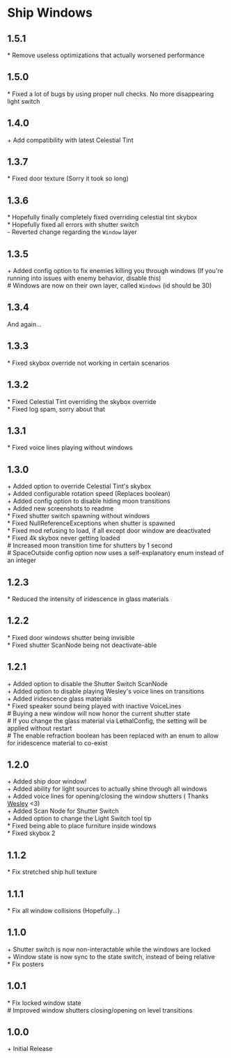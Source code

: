 # Ship Windows

## 1.5.1

\* Remove useless optimizations that actually worsened performance<br>

## 1.5.0

\* Fixed a lot of bugs by using proper null checks. No more disappearing light switch<br>

## 1.4.0

\+ Add compatibility with latest Celestial Tint<br>

## 1.3.7

\* Fixed door texture (Sorry it took so long)<br>

## 1.3.6

\* Hopefully finally completely fixed overriding celestial tint skybox<br>
\* Hopefully fixed all errors with shutter switch<br>
\- Reverted change regarding the `Window` layer<br>

## 1.3.5

\+ Added config option to fix enemies killing you through windows (If you're running into issues with enemy behavior,
disable this)<br>
\# Windows are now on their own layer, called `Windows` (id should be 30)<br>

## 1.3.4

And again...<br>

## 1.3.3

\* Fixed skybox override not working in certain scenarios<br>

## 1.3.2

\* Fixed Celestial Tint overriding the skybox override<br>
\* Fixed log spam, sorry about that<br>

## 1.3.1

\* Fixed voice lines playing without windows<br>

## 1.3.0

\+ Added option to override Celestial Tint's skybox<br>
\+ Added configurable rotation speed (Replaces boolean)<br>
\+ Added config option to disable hiding moon transitions<br>
\+ Added new screenshots to readme<br>
\* Fixed shutter switch spawning without windows<br>
\* Fixed NullReferenceExceptions when shutter is spawned<br>
\* Fixed mod refusing to load, if all except door window are deactivated<br>
\* Fixed 4k skybox never getting loaded<br>
\# Increased moon transition time for shutters by 1 second<br>
\# SpaceOutside config option now uses a self-explanatory enum instead of an integer<br>

## 1.2.3

\* Reduced the intensity of iridescence in glass materials

## 1.2.2

\* Fixed door windows shutter being invisible<br>
\* Fixed shutter ScanNode being not deactivate-able<br>

## 1.2.1

\+ Added option to disable the Shutter Switch ScanNode<br>
\+ Added option to disable playing Wesley's voice lines on transitions<br>
\+ Added iridescence glass materials<br>
\* Fixed speaker sound being played with inactive VoiceLines<br>
\# Buying a new window will now honor the current shutter state<br>
\# If you change the glass material via LethalConfig, the setting will be applied without restart<br>
\# The enable refraction boolean has been replaced with an enum to allow for iridescence material to co-exist<br>

## 1.2.0

\+ Added ship door window!<br>
\+ Added ability for light sources to actually shine through all windows<br>
\+ Added voice lines for opening/closing the window shutters (
Thanks [Wesley](https://thunderstore.io/c/lethal-company/p/Magic_Wesley/) <3)<br>
\+ Added Scan Node for Shutter Switch<br>
\+ Added option to change the Light Switch tool tip<br>
\* Fixed being able to place furniture inside windows<br>
\* Fixed skybox 2<br>

## 1.1.2

\* Fix stretched ship hull texture<br>

## 1.1.1

\* Fix all window collisions (Hopefully...)<br>

## 1.1.0

\+ Shutter switch is now non-interactable while the windows are locked<br>
\+ Window state is now sync to the state switch, instead of being relative<br>
\* Fix posters<br>

## 1.0.1

\* Fix locked window state<br>
\# Improved window shutters closing/opening on level transitions<br>

## 1.0.0

\+ Initial Release<br>
